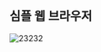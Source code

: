 ## 심플 웹 브라우저
![23232](https://user-images.githubusercontent.com/98893006/235085214-bd80739b-ef4a-4cf4-a21a-0ff4d4dd5743.png)
